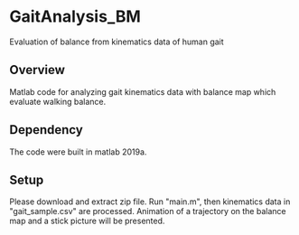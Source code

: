 # GaitAnalysis_BM
Evaluation of balance from kinematics data of human gait  
## Overview
Matlab code for analyzing gait kinematics data with balance map which evaluate walking balance.

## Dependency
The code were built in matlab 2019a.

## Setup
Please download and extract zip file. Run "main.m", then kinematics data in "gait_sample.csv" are processed.
Animation of a trajectory on the balance map and a stick picture will be presented.  
